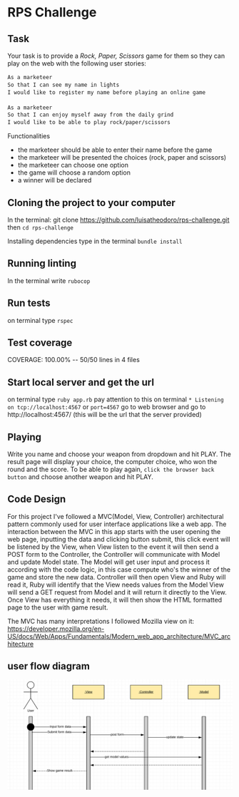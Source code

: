 # RPS Challenge

Task
----

Your task is to provide a _Rock, Paper, Scissors_ game for them so they can play on the web with the following user stories:

```sh
As a marketeer
So that I can see my name in lights
I would like to register my name before playing an online game

As a marketeer
So that I can enjoy myself away from the daily grind
I would like to be able to play rock/paper/scissors
```

Functionalities

- the marketeer should be able to enter their name before the game
- the marketeer will be presented the choices (rock, paper and scissors)
- the marketeer can choose one option
- the game will choose a random option
- a winner will be declared

Cloning the project to your computer
----------------------
In the terminal: git clone https://github.com/luisatheodoro/rps-challenge.git
then `cd rps-challenge`

Installing dependencies type in the terminal `bundle install`

Running linting
----------------------
In the terminal write `rubocop`

Run tests
----------------------
on terminal type `rspec`

Test coverage
----------------------
COVERAGE: 100.00% -- 50/50 lines in 4 files

Start local server and get the url
----------------------
on terminal type `ruby app.rb`
pay attention to this on terminal `* Listening on tcp://localhost:4567` or `port=4567`
go to web browser and go to http://localhost:4567/ (this will be the url that the server provided)

Playing
----------------------
Write you name and choose your weapon from dropdown and hit PLAY.
The result page will display your choice, the computer choice, who won the round and the score.
To be able to play again, `click the browser back button` and choose another weapon and hit PLAY.

Code Design
----------------------
For this project I've followed a MVC(Model, View, Controller) architectural pattern commonly used for user interface applications like a web app. The interaction between the MVC in this app starts with the user opening the web page, inputting the data and clicking button submit, this click event will be listened by the View, when View listen to the event it will then send a POST form to the Controller, the Controller will communicate with Model and update Model state. The Model will get user input and process it according with the code logic, in this case compute who's the winner of the game and store the new data. Controller will then open View and Ruby will read it, Ruby will identify that the View needs values from the Model View will send a GET request from Model and it will return it directly to the View. Once View has everything it needs, it will then show the HTML formatted page to the user with game result.

The MVC has many interpretations I followed Mozilla view on it:
https://developer.mozilla.org/en-US/docs/Web/Apps/Fundamentals/Modern_web_app_architecture/MVC_architecture

user flow diagram
----------------------
![user flow](public/rps_sequence_flow.png)
